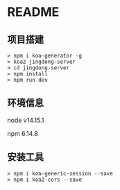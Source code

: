 # README

## 项目搭建

```shell
> npm i koa-generator -g
> koa2 jingdong-server
> cd jingdong-server
> npm install
> npm run dev
```

## 环境信息

node v14.15.1

npm 6.14.8

## 安装工具

```shell
> npm i koa-generic-session --save
> npm i koa2-cors --save
```